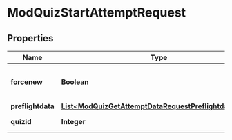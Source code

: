 

# ModQuizStartAttemptRequest


## Properties

| Name | Type | Description | Notes |
|------------ | ------------- | ------------- | -------------|
|**forcenew** | **Boolean** | Whether to force a new attempt or not. |  [optional] |
|**preflightdata** | [**List&lt;ModQuizGetAttemptDataRequestPreflightdataInner&gt;**](ModQuizGetAttemptDataRequestPreflightdataInner.md) |  |  [optional] |
|**quizid** | **Integer** | quiz instance id |  |



